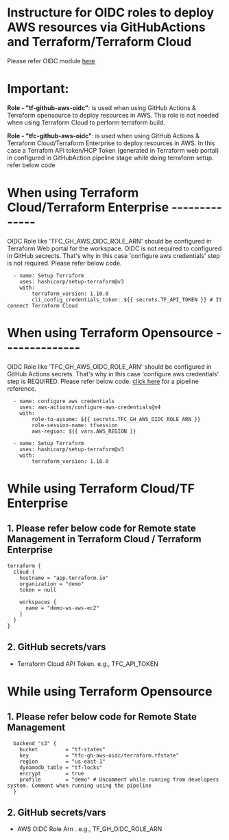 # Instructure for OIDC roles to deploy AWS resources via GitHubActions and Terraform/Terraform Cloud 

Please refer OIDC module [here](https://github.com/e2eSolutionArchitect/terraform-aws-iam-oidc-role)


# Important:

**Role - "tf-github-aws-oidc"**: is used when using GitHub Actions & Terraform opensource to deploy resources in AWS. This role is not needed when using Terraform Cloud to perform terraform build. 

**Role - "tfc-github-aws-oidc"**: is used when using GitHub Actions & Terraform Cloud/Terraform Enterprise to deploy resources in AWS. In this case a Terrafom API token/HCP Token (generated in Terraform web portal) in configured in GitHubAction pipeline stage while doing terraform setup. refer below code

# When using Terraform Cloud/Terraform Enterprise --------------
OIDC Role like 'TFC_GH_AWS_OIDC_ROLE_ARN' should be configured in Terraform Web portal for the workspace. OIDC is not required to configured in GitHub secrects. That's why in this case 'configure aws credentials' step is not required. Please refer below code.  
```
  - name: Setup Terraform
    uses: hashicorp/setup-terraform@v3
    with:
        terraform_version: 1.10.0
        cli_config_credentials_token: ${{ secrets.TF_API_TOKEN }} # It connect Terraform Cloud
```


# When using Terraform Opensource --------------

OIDC Role like 'TFC_GH_AWS_OIDC_ROLE_ARN' should be configured in GitHub Actions secrets. That's why in this case 'configure aws credentials' step is REQUIRED. 
Please refer below code. [click here](https://github.com/e2eSolutionArchitect/github-actions/blob/main/.github/workflows/tfc-gh-aws-plan-mock-workflow.yml) for a pipeline reference. 

```
  - name: configure aws credentials
    uses: aws-actions/configure-aws-credentials@v4
    with:
        role-to-assume: ${{ secrets.TFC_GH_AWS_OIDC_ROLE_ARN }}
        role-session-name: tfsession
        aws-region: ${{ vars.AWS_REGION }}

  - name: Setup Terraform
    uses: hashicorp/setup-terraform@v3
    with:
        terraform_version: 1.10.0
```

# While using Terraform Cloud/TF Enterprise

## 1. Please refer below code for Remote state Management in Terraform Cloud / Terraform Enterprise
```
terraform {
  cloud {
    hostname = "app.terraform.io"
    organization = "demo"
    token = null
    
    workspaces {
      name = "demo-ws-aws-ec2"
    }
  }
}
```

## 2. GitHub secrets/vars
- Terraform Cloud API Token. e.g., TFC_API_TOKEN


# While using Terraform Opensource

## 1. Please refer below code for Remote State Management 
```
  backend "s3" {
    bucket         = "tf-states"
    key            = "tfc-gh-aws-oidc/terraform.tfstate"
    region         = "us-east-1"
    dynamodb_table = "tf-locks"
    encrypt        = true
    profile        = "demo" # Uncomment while running from developers system. Comment when running using the pipeline
  }
```
## 2. GitHub secrets/vars
- AWS OIDC Role Arn . e.g., TF_GH_OIDC_ROLE_ARN
